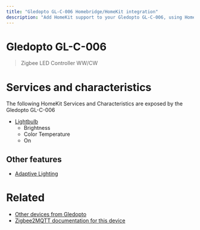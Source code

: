 ```yaml
---
title: "Gledopto GL-C-006 Homebridge/HomeKit integration"
description: "Add HomeKit support to your Gledopto GL-C-006, using Homebridge, Zigbee2MQTT and homebridge-z2m."
---
```

<!---
This file has been GENERATED using src/docgen/docgen.ts
DO NOT EDIT THIS FILE MANUALLY!
-->
# Gledopto GL-C-006
> Zigbee LED Controller WW/CW


# Services and characteristics
The following HomeKit Services and Characteristics are exposed by
the Gledopto GL-C-006

* [Lightbulb](../../light.md)
  * Brightness
  * Color Temperature
  * On


## Other features
* [Adaptive Lighting](../../light.md)


# Related
* [Other devices from Gledopto](../index.md#gledopto)
* [Zigbee2MQTT documentation for this device](https://www.zigbee2mqtt.io/devices/GL-C-006.html)